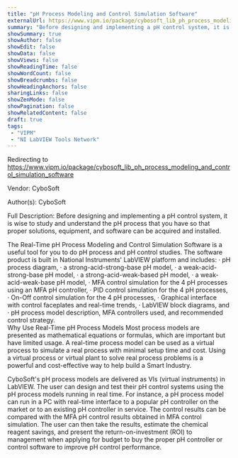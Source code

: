 ```yaml
---
title: "pH Process Modeling and Control Simulation Software"
externalUrl: https://www.vipm.io/package/cybosoft_lib_ph_process_modeling_and_control_simulation_software
summary: "Before designing and implementing a pH control system, it is wise to study and understand the pH process that you have so that proper solutions, equipment, and software can be acquired and installed."
showSummary: true
showAuthor: false
showEdit: false
showData: false
showViews: false
showReadingTime: false
showWordCount: false
showBreadcrumbs: false
showHeadingAnchors: false
sharingLinks: false
showZenMode: false
showPagination: false
showRelatedContent: false
draft: true
tags:
 - "VIPM"
 - "NI LabVIEW Tools Network"
---
```


Redirecting to https://www.vipm.io/package/cybosoft_lib_ph_process_modeling_and_control_simulation_software

Vendor: CyboSoft

Author(s): CyboSoft
 
Full Description:
Before designing and implementing a pH control system, it is wise to study and understand the pH process that you have so that proper solutions, equipment, and software can be acquired and installed. 

The Real-Time pH Process Modeling and Control Simulation Software is a useful tool for you to do pH process and pH control studies.  The software product is built in National Instruments' LabVIEW platform and includes: 
·	pH process diagram, 
·	a strong-acid-strong-base pH model,
·	a weak-acid-strong-base pH model,
·	a strong-acid-weak-based pH model, 
·	a weak-acid-weak-base pH model, 
·	MFA control simulation for the 4 pH processes using an MFA pH controller, 
·	PID control simulation for the 4 pH processes, 
·	On-Off control simulation for the 4 pH processes, 
·	Graphical interface with control faceplates and real-time trends, 
·	LabVIEW block diagrams, and
·	pH process model description, MFA controllers used, and recommended control strategy.     
Why Use Real-Time pH Process Models
Most process models are presented as mathematical equations or formulas, which are important but have limited usage. A real-time process model can be used as a virtual process to simulate a real process with minimal setup time and cost.  Using a virtual process or virtual plant to solve real process problems is a powerful and cost-effective way to help build a Smart Industry. 

CyboSoft's pH process models are delivered as VIs (virtual instruments) in LabVIEW. The user can design and test their pH control systems using the pH process models running in real time. For instance, a pH process model can run in a PC with real-time interface to a popular pH controller on the market or to an existing pH controller in service. The control results can be compared with the MFA pH control results obtained in MFA control simulation.  The user can then take the results, estimate the chemical reagent savings, and present the return-on-investment (ROI) to management when applying for budget to buy the proper pH controller or control software to improve pH control performance.